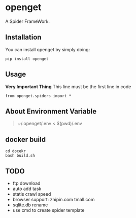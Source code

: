 # openget
A Spider FrameWork.

## Installation
You can install openget by simply doing:

    pip install openget
    
## Usage
**Very Important Thing**
This line must be the first line in code
```
from openget.spiders import *
```


## About Environment Variable
> ~/.openget/.env < $(pwd)/.env


## docker build
```shell
cd docekr
bash build.sh
```

## TODO
- ftp download
- auto add task
- statis crawl speed
- browser support: zhipin.com tmall.com
- sqlite.db rename
- use cmd to create spider template